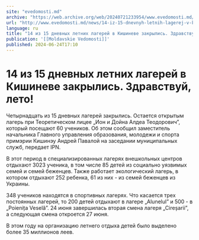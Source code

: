 ```yaml
---
site: "evedomosti.md"
archive: "https://web.archive.org/web/20240721233954/www.evedomosti.md/news/14-iz-15-dnevnyh-letnih-lagerej-v-kishineve-zakrylis-zdravst"
url: "http://www.evedomosti.md/news/14-iz-15-dnevnyh-letnih-lagerej-v-kishineve-zakrylis-zdravst"
language: ru
title: "14 из 15 дневных летних лагерей в Кишиневе закрылись. Здравствуй, лето!"
publication: '[[Moldavskie Vedomosti]]'
published: 2024-06-24T17:10
---
```


# 14 из 15 дневных летних лагерей в Кишиневе закрылись. Здравствуй, лето!

Четырнадцать из 15 дневных лагерей закрылись. Остается открытым лагерь при Теоретическом лицее „Ион и Дойна Алдеа Теодорович”, который посещают 60 учеников. Об этом сообщил заместитель начальника Главного управления образования, молодежи и спорта примэрии Кишинэу Андрей Павалой на заседании муниципальных служб, передает IPN.

В этот период в специализированных лагерях внешкольных центров отдыхают 3023 ученика, в том числе 85 детей из социально уязвимых семей и семей беженцев. Также работает экологический лагерь, в котором отдыхают 252 ребенка, 61 из них - из семей беженцев из Украины.

348 учеников находятся в спортивных лагерях. Что касается трех постоянных лагерей, то 200 детей отдыхают в лагере „Alunelul” и 500 - в „Poienița Veselă”. 24 июня завершилась вторая смена лагеря „Cireșarii”, а следующая смена откроется 27 июня.

В этом году на организацию летнего отдыха детей было выделено более 35 миллионов леев.